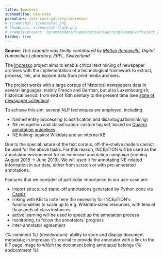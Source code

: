 ```yaml
---
title: Impresso
subheadline: Use-case
permalink: /use-case-gallery/impresso/
# screenshot: screenshot.png
# thumbnail: screenshot-thumb.png
# example-project: Recommendation+and+Active+Learning+Example+Project_2018-07-05_1103.zip
hidden: true
---
```


**Source**: <i>This example was kindly contributed by <a href="https://twitter.com/mr56k">Matteo Romanello</a>,
 Digital Humanities Laboratory, EPFL, Switzerland</i>

The [Impresso][1] project aims to enable critical text mining of newspaper archives with the 
implementation of a technological framework to extract, process, link, and explore data from print 
media archives.

The project works with a large corpus of historical newspapers data in several languages: 
mainly French and German, but also Luxembourgish; historical period: from end of 18th century to the
present time (see [state of newspaper collection][2]).

To achieve this aim, several NLP techniques are employed, including:

* Named entity processing (classification and disambiguation/linking)
* NE recognition and classification: custom tag set, based on [Quaero annotation guidelines][3]
* NE linking: against Wikidata and an internal KB

Due to the special nature of the text corpus, off-the-shelve models cannot be used for the above tasks.
For this reason, INCEpTION will be used as the annotation environment for an extensive annotation
campaign (running August 2018 -> June 2019). We will used it for annotating NE-related information
in our data, either from scratch or with pre-annotated annotations.

Features that we consider of particular importance to our use-case are:

* import structured stand-off annotations generated by Python code via [Cassis][4]
* linking with KB: to note here the necessity for INCEpTION's functionalities to scale up to e.g. 
  Wikidata-sized resources, with tens of thousands of class instances
* active learning will be used to speed up the annotation process
* monitoring, to follow the annotators' progress
* inter-annotator agreement

[1]: https://impresso-project.ch
[2]: https://impresso-project.ch/news/2018/04/17/state-collection-april18.html
[3]: http://www.quaero.org/media/files/bibliographie/quaero-guide-annotation-2011.pdf
[4]: https://github.com/dkpro/dkpro-cassis


{% comment %}
(desideratum): ability to store and display document metadata; in impresso it's crucial to provide the annotator with a link to the IIIF page image to which the document being annotated belongs
{% endcomment %} 
